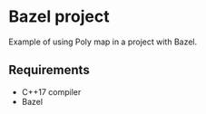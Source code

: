 # Bazel project

Example of using Poly map in a project with Bazel.

## Requirements

* C++17 compiler
* Bazel
